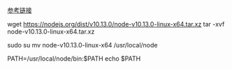 [参考链接](https://www.jianshu.com/p/c35a580b197d)

wget https://nodejs.org/dist/v10.13.0/node-v10.13.0-linux-x64.tar.xz
tar -xvf node-v10.13.0-linux-x64.tar.xz

sudo su
mv node-v10.13.0-linux-x64 /usr/local/node

PATH=/usr/local/node/bin:$PATH
echo $PATH